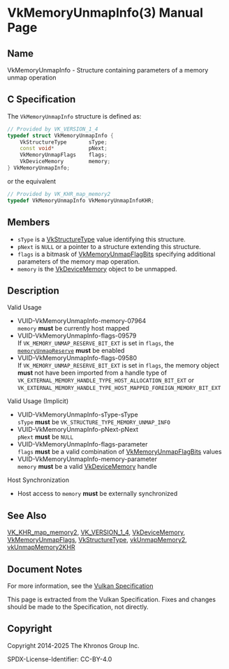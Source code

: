 # VkMemoryUnmapInfo(3) Manual Page

## Name

VkMemoryUnmapInfo - Structure containing parameters of a memory unmap operation



## [](#_c_specification)C Specification

The `VkMemoryUnmapInfo` structure is defined as:

```c++
// Provided by VK_VERSION_1_4
typedef struct VkMemoryUnmapInfo {
    VkStructureType       sType;
    const void*           pNext;
    VkMemoryUnmapFlags    flags;
    VkDeviceMemory        memory;
} VkMemoryUnmapInfo;
```

or the equivalent

```c++
// Provided by VK_KHR_map_memory2
typedef VkMemoryUnmapInfo VkMemoryUnmapInfoKHR;
```

## [](#_members)Members

- `sType` is a [VkStructureType](https://registry.khronos.org/vulkan/specs/latest/man/html/VkStructureType.html) value identifying this structure.
- `pNext` is `NULL` or a pointer to a structure extending this structure.
- `flags` is a bitmask of [VkMemoryUnmapFlagBits](https://registry.khronos.org/vulkan/specs/latest/man/html/VkMemoryUnmapFlagBits.html) specifying additional parameters of the memory map operation.
- `memory` is the [VkDeviceMemory](https://registry.khronos.org/vulkan/specs/latest/man/html/VkDeviceMemory.html) object to be unmapped.

## [](#_description)Description

Valid Usage

- [](#VUID-VkMemoryUnmapInfo-memory-07964)VUID-VkMemoryUnmapInfo-memory-07964  
  `memory` **must** be currently host mapped
- [](#VUID-VkMemoryUnmapInfo-flags-09579)VUID-VkMemoryUnmapInfo-flags-09579  
  If `VK_MEMORY_UNMAP_RESERVE_BIT_EXT` is set in `flags`, the [`memoryUnmapReserve`](https://registry.khronos.org/vulkan/specs/latest/html/vkspec.html#features-memoryUnmapReserve) **must** be enabled
- [](#VUID-VkMemoryUnmapInfo-flags-09580)VUID-VkMemoryUnmapInfo-flags-09580  
  If `VK_MEMORY_UNMAP_RESERVE_BIT_EXT` is set in `flags`, the memory object **must** not have been imported from a handle type of `VK_EXTERNAL_MEMORY_HANDLE_TYPE_HOST_ALLOCATION_BIT_EXT` or `VK_EXTERNAL_MEMORY_HANDLE_TYPE_HOST_MAPPED_FOREIGN_MEMORY_BIT_EXT`

Valid Usage (Implicit)

- [](#VUID-VkMemoryUnmapInfo-sType-sType)VUID-VkMemoryUnmapInfo-sType-sType  
  `sType` **must** be `VK_STRUCTURE_TYPE_MEMORY_UNMAP_INFO`
- [](#VUID-VkMemoryUnmapInfo-pNext-pNext)VUID-VkMemoryUnmapInfo-pNext-pNext  
  `pNext` **must** be `NULL`
- [](#VUID-VkMemoryUnmapInfo-flags-parameter)VUID-VkMemoryUnmapInfo-flags-parameter  
  `flags` **must** be a valid combination of [VkMemoryUnmapFlagBits](https://registry.khronos.org/vulkan/specs/latest/man/html/VkMemoryUnmapFlagBits.html) values
- [](#VUID-VkMemoryUnmapInfo-memory-parameter)VUID-VkMemoryUnmapInfo-memory-parameter  
  `memory` **must** be a valid [VkDeviceMemory](https://registry.khronos.org/vulkan/specs/latest/man/html/VkDeviceMemory.html) handle

Host Synchronization

- Host access to `memory` **must** be externally synchronized

## [](#_see_also)See Also

[VK\_KHR\_map\_memory2](https://registry.khronos.org/vulkan/specs/latest/man/html/VK_KHR_map_memory2.html), [VK\_VERSION\_1\_4](https://registry.khronos.org/vulkan/specs/latest/man/html/VK_VERSION_1_4.html), [VkDeviceMemory](https://registry.khronos.org/vulkan/specs/latest/man/html/VkDeviceMemory.html), [VkMemoryUnmapFlags](https://registry.khronos.org/vulkan/specs/latest/man/html/VkMemoryUnmapFlags.html), [VkStructureType](https://registry.khronos.org/vulkan/specs/latest/man/html/VkStructureType.html), [vkUnmapMemory2](https://registry.khronos.org/vulkan/specs/latest/man/html/vkUnmapMemory2.html), [vkUnmapMemory2KHR](https://registry.khronos.org/vulkan/specs/latest/man/html/vkUnmapMemory2KHR.html)

## [](#_document_notes)Document Notes

For more information, see the [Vulkan Specification](https://registry.khronos.org/vulkan/specs/latest/html/vkspec.html#VkMemoryUnmapInfo)

This page is extracted from the Vulkan Specification. Fixes and changes should be made to the Specification, not directly.

## [](#_copyright)Copyright

Copyright 2014-2025 The Khronos Group Inc.

SPDX-License-Identifier: CC-BY-4.0
